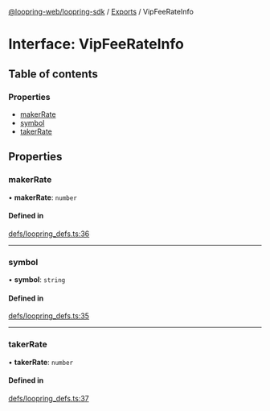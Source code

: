 [@loopring-web/loopring-sdk](../README.md) / [Exports](../modules.md) / VipFeeRateInfo

# Interface: VipFeeRateInfo

## Table of contents

### Properties

- [makerRate](VipFeeRateInfo.md#makerrate)
- [symbol](VipFeeRateInfo.md#symbol)
- [takerRate](VipFeeRateInfo.md#takerrate)

## Properties

### makerRate

• **makerRate**: `number`

#### Defined in

[defs/loopring_defs.ts:36](https://github.com/Loopring/loopring_sdk/blob/5861d10/src/defs/loopring_defs.ts#L36)

___

### symbol

• **symbol**: `string`

#### Defined in

[defs/loopring_defs.ts:35](https://github.com/Loopring/loopring_sdk/blob/5861d10/src/defs/loopring_defs.ts#L35)

___

### takerRate

• **takerRate**: `number`

#### Defined in

[defs/loopring_defs.ts:37](https://github.com/Loopring/loopring_sdk/blob/5861d10/src/defs/loopring_defs.ts#L37)
